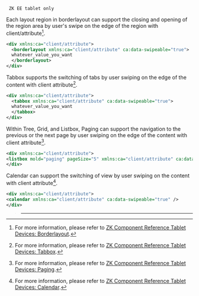 ` ZK EE tablet only`

Each layout region in borderlayout can support the closing and opening
of the region area by user's swipe on the edge of the region with
client/attribute[^1].

```xml
<div xmlns:ca="client/attribute">
  <borderlayout xmlns:ca="client/attribute" ca:data-swipeable="true">
  whatever_value_you_want
  </borderlayout>
</div>
```

Tabbox supports the switching of tabs by user swiping on the edge of the
content with client attribute[^2].

```xml
<div xmlns:ca="client/attribute">
  <tabbox xmlns:ca="client/attribute" ca:data-swipeable="true">
  whatever_value_you_want
  </tabbox>
</div>
```

Within Tree, Grid, and Listbox, Paging can support the navigation to the
previous or the next page by user swiping on the edge of the content
with client attribute[^3].

```xml
<div xmlns:ca="client/attribute">
<listbox mold="paging" pageSize="5" xmlns:ca="client/attribute" ca:data-swipeable="true"></listbox>
</div>
```

Calendar can support the switching of view by user swiping on the
content with client attribute[^4].

```xml
<div xmlns:ca="client/attribute">
<calendar xmlns:ca="client/attribute" ca:data-swipeable="true" />
</div>
```

> ------------------------------------------------------------------------
>
> <references/>

[^1]: For more information, please refer to [ZK Component Reference Tablet Devices: Borderlayout]({{site.baseurl}}/zk_component_ref/tablet_devices/ui_enhancements/borderlayout#SwipeEvent_Support).

[^2]: For more information, please refer to [ZK Component Reference Tablet Devices: Tabbox]({{site.baseurl}}/zk_component_ref/tablet_devices/ui_enhancements/tabbox#SwipeEvent_Support).

[^3]: For more information, please refer to [ZK Component Reference Tablet Devices: Paging]({{site.baseurl}}/zk_component_ref/tablet_devices/ui_enhancements/paging#SwipeEvent_Support).

[^4]: For more information, please refer to [ZK Component Reference Tablet Devices: Calendar]({{site.baseurl}}/zk_component_ref/tablet_devices/ui_enhancements/calendar#Friendly_Scrolling_Support).
